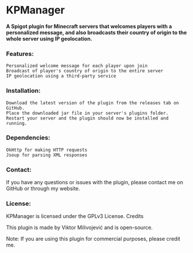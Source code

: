 # KPManager


**A Spigot plugin for Minecraft servers that welcomes players with a personalized message, and also broadcasts their country of origin to the whole server using IP geolocation.**

### Features:

    Personalized welcome message for each player upon join
    Broadcast of player's country of origin to the entire server
    IP geolocation using a third-party service

### Installation:

    Download the latest version of the plugin from the releases tab on GitHub.
    Place the downloaded jar file in your server's plugins folder.
    Restart your server and the plugin should now be installed and running.

### Dependencies:

    OkHttp for making HTTP requests
    Jsoup for parsing XML responses

### Contact:
If you have any questions or issues with the plugin, please contact me on GitHub or through my website.

### License:
KPManager is licensed under the GPLv3 License.
Credits

This plugin is made by Viktor Milivojević and is open-source.

Note: If you are using this plugin for commercial purposes, please credit me.


